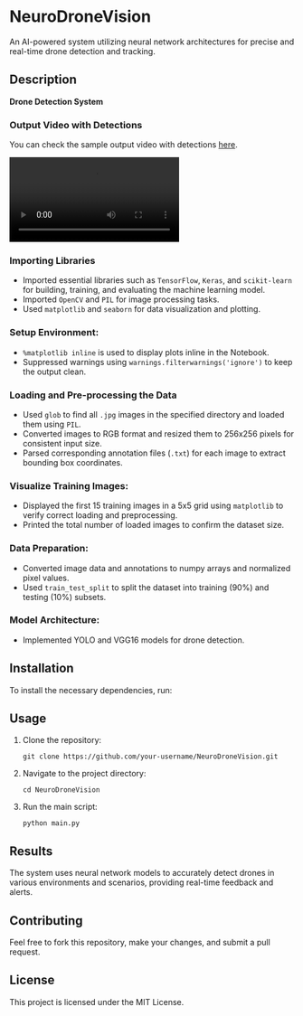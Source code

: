 # NeuroDroneVision

An AI-powered system utilizing neural network architectures for precise and real-time drone detection and tracking.

## Description
**Drone Detection System**

### Output Video with Detections
You can check the sample output video with detections [here](output_video_with_detections.mp4).

![Drone Detection](output_video_with_detections.mp4)

### Importing Libraries
- Imported essential libraries such as `TensorFlow`, `Keras`, and `scikit-learn` for building, training, and evaluating the machine learning model.
- Imported `OpenCV` and `PIL` for image processing tasks.
- Used `matplotlib` and `seaborn` for data visualization and plotting.

### Setup Environment:
- `%matplotlib inline` is used to display plots inline in the Notebook.
- Suppressed warnings using `warnings.filterwarnings('ignore')` to keep the output clean.

### Loading and Pre-processing the Data
- Used `glob` to find all `.jpg` images in the specified directory and loaded them using `PIL`.
- Converted images to RGB format and resized them to 256x256 pixels for consistent input size.
- Parsed corresponding annotation files (`.txt`) for each image to extract bounding box coordinates.

### Visualize Training Images:
- Displayed the first 15 training images in a 5x5 grid using `matplotlib` to verify correct loading and preprocessing.
- Printed the total number of loaded images to confirm the dataset size.

### Data Preparation:
- Converted image data and annotations to numpy arrays and normalized pixel values.
- Used `train_test_split` to split the dataset into training (90%) and testing (10%) subsets.

### Model Architecture:
- Implemented YOLO and VGG16 models for drone detection.

## Installation
To install the necessary dependencies, run:


## Usage
1. Clone the repository:
    ```
    git clone https://github.com/your-username/NeuroDroneVision.git
    ```
2. Navigate to the project directory:
    ```
    cd NeuroDroneVision
    ```
3. Run the main script:
    ```
    python main.py
    ```

## Results
The system uses neural network models to accurately detect drones in various environments and scenarios, providing real-time feedback and alerts.

## Contributing
Feel free to fork this repository, make your changes, and submit a pull request.

## License
This project is licensed under the MIT License.
